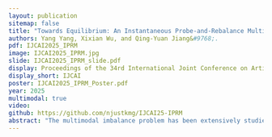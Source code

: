 ```yaml
---
layout: publication
sitemap: false
title: "Towards Equilibrium: An Instantaneous Probe-and-Rebalance Multimodal Learning Approach"
authors: Yang Yang, Xixian Wu, and Qing-Yuan Jiang&#9768;.
pdf: IJCAI2025_IPRM
image: IJCAI2025_IPRM.jpg
slide: IJCAI2025_IPRM_slide.pdf
display: Proceedings of the 34rd International Joint Conference on Artificial Intelligence
display_short: IJCAI
poster: IJCAI2025_IPRM_Poster.pdf
year: 2025
multimodal: true
video: 
github: https://github.com/njustkmg/IJCAI25-IPRM
abstract: "The multimodal imbalance problem has been extensively studied to prevent the undesirable scenario where multimodal performance falls below that of unimodal models. However, existing methods typically assess the strength of modalities and perform learning simultaneously under the imbalanced status. This deferred strategy fails to rebalance multimodal learning instantaneously, leading to performance degeneration. To address this, we propose a novel multimodal learning approach, termed instantaneous probe-and-rebalance multimodal learning (IPRM), which employs a two-pass forward method to first probe (but not learn) and then perform rebalanced learning under the balanced status. Concretely, we first employ the geodesic multimodal mixup (GMM) to incorporate fusion representation and probe modality strength in the first forward phase. Then the weights are instantaneously recalibrated based on the probed strength, facilitating balanced training via the second forward pass. This process is applied dynamically throughout the entire training process. Extensive experiments reveal that our proposed IPRM outperforms all baselines, achieving state-of-the-art (SOTA) performance on numerous widely used datasets. The code is available at https://github.com/njustkmg/IJCAI25-IPRM."
---
```

